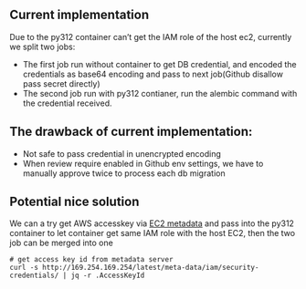 ## Current implementation

Due to the py312 container can’t get the IAM role of the host ec2, currently we split two jobs:

* The first job run without container to get DB credential, and encoded the credentials as base64 encoding and pass to next job(Github disallow pass secret directly)
* The second job run with py312 contianer, run the alembic command with the credential received.

## The drawback of current implementation:

* Not safe to pass credential in unencrypted encoding
* When review require enabled in Github env settings, we have to manually approve twice to process each db migration

## Potential nice solution

We can a try get AWS accesskey via [EC2 metadata](https://docs.aws.amazon.com/AWSEC2/latest/UserGuide/ec2-instance-metadata.html) and pass into the py312 container to let container get same IAM role with the host EC2, then the two job can be merged into one

```
# get access key id from metadata server
curl -s http://169.254.169.254/latest/meta-data/iam/security-credentials/ | jq -r .AccessKeyId
```
